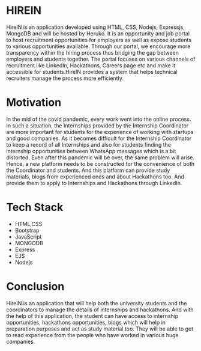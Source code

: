 <!-- # HireIN -->

<!-- A web application to provide resource and platform for hiring students. -->
<!-- Figma : https://www.figma.com/file/rDm6aTRyXshNb64iLAQiM1/HireIn?node-id=2%3A2
 -->
# HIREIN
HireIN is an application developed using HTML, CSS, Nodejs, Expressjs, MongoDB and will be
hosted by Heruko. It is an opportunity and job portal to host recruitment opportunities for
employers as well as expose students to various opportunities available. Through our portal, we
encourage more transparency within the hiring process thus bridging the gap between employers
and students together. The portal focuses on various channels of recruitment like LinkedIn,
Hackathons, Careers page etc and make it accessible for students.HireIN provides a system that
helps technical recruiters manage the process more efficiently.

# Motivation
In the mid of the covid pandemic, every work went into the online process. In such a situation,
the Internships provided by the Internship Coordinator are more important for students for the
experience of working with startups and good companies. As it becomes difficult for the
Internship Coordinator to keep a record of all Internships and also for students finding the
internship opportunities between WhatsApp messages which is a bit distorted. Even after this
pandemic will be over, the same problem will arise. Hence, a new platform needs to be
constructed for the convenience of both the Coordinator and students. And this platform can
provide study materials, blogs from experienced ones and about Hackathons too. And provide
them to apply to Internships and Hackathons through LinkedIn.

<!-- # Screenshots
<p float="left">
<img src="https://user-images.githubusercontent.com/64744084/139773490-09c09dbe-9380-49e1-af76-55b30c03d101.png" width="32%" height="50%">
<img src="https://user-images.githubusercontent.com/64744084/139773497-dfa918b5-7128-43fc-8e0c-4dee8513e4c6.png" width="32%" height="420">
<img src="https://user-images.githubusercontent.com/64744084/139773513-77c0ecc9-63a9-4cb3-8e16-1871e9d0120c.png"  width="32%" height="50%">
<img src="https://user-images.githubusercontent.com/64744084/139773519-71e13474-53d1-424b-a5e4-36065b2b1a65.png" width="32%" height="70%">
<img src="https://user-images.githubusercontent.com/64744084/139773523-f9827a71-47c5-43b5-80f8-0c02da228c3e.png"  width="32%" height="70%">
</p> -->

# Tech Stack 
- HTML,CSS
- Bootstrap
- JavaScript
- MONGODB
- Express
- EJS
- Nodejs

# Conclusion 
HireIN is an application that will help both the university students and the coordinators to
manage the details of internships and hackathons. And with the help of this application, the
student can have access to internship opportunities, hackathons opportunities, blogs which will
help in preparation purposes and act as study material too. They will be able to get to read
experience from the people who have worked in various huge companies.
